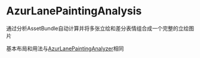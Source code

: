 # AzurLanePaintingAnalysis
通过分析AssetBundle自动计算并将多张立绘和差分表情组合成一个完整的立绘图片

基本布局和用法与[AzurLanePaintingAnalyzer](https://github.com/Deficuet/AzurLanePaintingAnalyzer)相同

